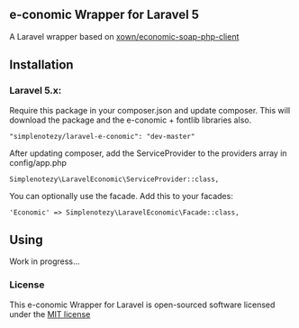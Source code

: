 ## e-conomic Wrapper for Laravel 5

A Laravel wrapper based on [xown/economic-soap-php-client](https://github.com/xown/economic-soap-php-client)

## Installation

### Laravel 5.x:

Require this package in your composer.json and update composer. This will download the package and the e-conomic + fontlib libraries also.

    "simplenotezy/laravel-e-conomic": "dev-master"

After updating composer, add the ServiceProvider to the providers array in config/app.php

    Simplenotezy\LaravelEconomic\ServiceProvider::class,

You can optionally use the facade. Add this to your facades:

    'Economic' => Simplenotezy\LaravelEconomic\Facade::class,
  
## Using

Work in progress...
    
### License

This e-conomic Wrapper for Laravel is open-sourced software licensed under the [MIT license](http://opensource.org/licenses/MIT)
